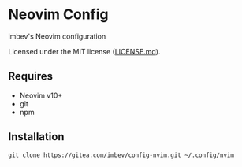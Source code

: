# Neovim Config

imbev's Neovim configuration

Licensed under the MIT license ([LICENSE.md](./LICENSE.md)).

## Requires

- Neovim v10+
- git
- npm

## Installation

```shell
git clone https://gitea.com/imbev/config-nvim.git ~/.config/nvim
```

